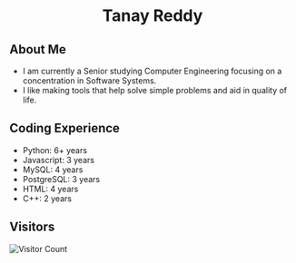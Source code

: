 <h1 align="center">
Tanay Reddy
</h1>
 
## About Me

- I am currently a Senior studying Computer Engineering focusing on a concentration in Software Systems.
- I like making tools that help solve simple problems and aid in quality of life.

## Coding Experience

- Python: 6+ years
- Javascript: 3 years
- MySQL: 4 years
- PostgreSQL: 3 years
- HTML: 4 years
- C++: 2 years
  
## Visitors

![Visitor Count](https://profile-counter.glitch.me/Tanakiin/count.svg)
